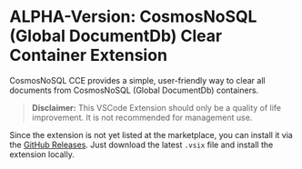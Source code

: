 # **ALPHA-Version**: CosmosNoSQL (Global DocumentDb) Clear Container Extension
CosmosNoSQL CCE provides a simple, user-friendly way to clear all documents from CosmosNoSQL (Global DocumentDb) containers.

> **Disclaimer:** This VSCode Extension should only be a quality of life improvement. It is not recommended for management use.

Since the extension is not yet listed at the marketplace, you can install it via the [GitHub Releases](). Just download the latest `.vsix` file and install the extension locally.